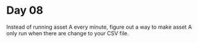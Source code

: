 # Day 08

Instead of running asset A every minute, figure out a way to make asset A only run when there are change to your CSV file.
